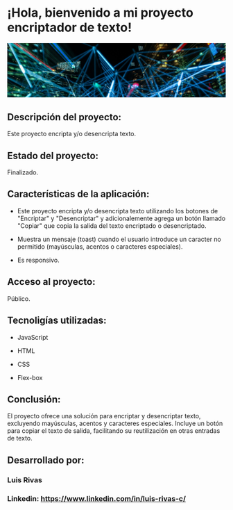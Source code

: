 # ¡Hola, bienvenido a mi proyecto encriptador de texto!

![imagen](./img/banner.jpeg)

## Descripción del proyecto:

Este proyecto encripta y/o desencripta texto.

## Estado del proyecto:

Finalizado.

## Características de la aplicación:

* Este proyecto encripta y/o desencripta texto utilizando los botones de "Encriptar" y "Desencriptar" y adicionalemente agrega un botón llamado "Copiar" que copia la salida del texto encriptado o desencriptado.

* Muestra un mensaje (toast) cuando el usuario introduce un caracter no permitido (mayúsculas, acentos o caracteres especiales).

* Es responsivo.

## Acceso al proyecto:

Público.

## Tecnoligías utilizadas:

* JavaScript

* HTML

* CSS

* Flex-box

## Conclusión:

El proyecto ofrece una solución para encriptar y desencriptar texto, excluyendo mayúsculas, acentos y caracteres especiales. Incluye un botón para copiar el texto de salida, facilitando su reutilización en otras entradas de texto.

## Desarrollado por:

### Luis Rivas

### Linkedin: https://www.linkedin.com/in/luis-rivas-c/